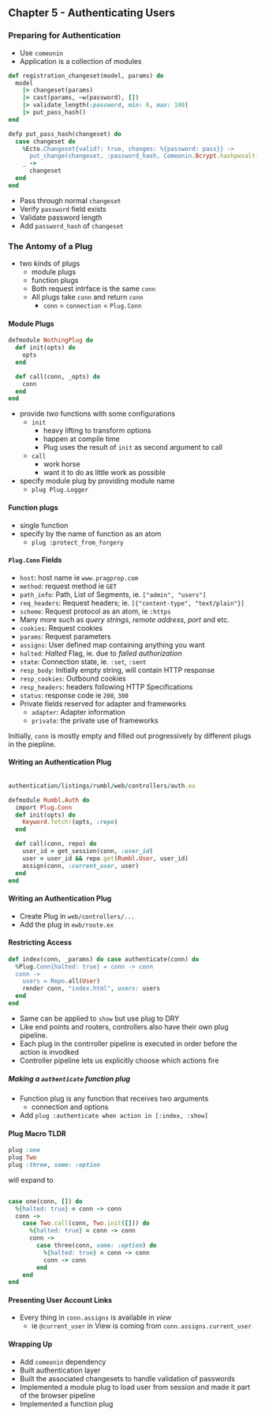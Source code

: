 ## Chapter 5 - Authenticating Users

### Preparing for Authentication

* Use `comeonin`
* Application is a collection of modules

```ruby
def registration_changeset(model, params) do
  model    |> changeset(params)    |> cast(params, ~w(password), [])    |> validate_length(:password, min: 6, max: 100)
    |> put_pass_hash()end

defp put_pass_hash(changeset) do
  case changeset do    %Ecto.Changeset{valid?: true, changes: %{password: pass}} ->
      put_change(changeset, :password_hash, Comeonin.Bcrypt.hashpwsalt(pass))    _ ->      changeset  end
end
```
* Pass through normal `changeset`
* Verify `password` field exists
* Validate password length
* Add `password_hash` of `changeset`

### The Antomy of a Plug

* two kinds of plugs
    * module plugs
    * function plugs
    * Both request intrface is the same `conn`
    * All plugs take `conn` and return `conn`
        *   `conn` = `connection` = `Plug.Conn`

#### Module Plugs

```ruby
defmodule NothingPlug do
  def init(opts) do    opts  end  def call(conn, _opts) do
    conn  end
end
```

* provide *two* functions with some configurations
    * `init`
        * heavy lifting to transform options
        * happen at compile time
        * Plug uses the result of `init` as second argument to call
    * `call`
        * work horse
        * want it to do as little work as possible
* specify module plug by providing module name
    * `plug Plug.Logger`

#### Function plugs

* single function
* specify by the name of function as an atom
    * `plug :protect_from_forgery`

#### `Plug.Conn` Fields

* `host`: host name ie `www.pragprop.com`
* `method`: request method ie `GET`
* `path_info`: Path, List of Segments, ie. `["admin", "users"]`
* `req_headers`: Request headers; ie. `[{"content-type", "text/plain"}]`
* `scheme`: Request protocol as an atom, ie `:https`
* Many more such as *query strings*, *remote address*, *port* and etc.
* `cookies`: Request cookies
* `params`: Request parameters
* `assigns`: User defined map containing anything you want
* `halted`: *Halted* Flag, ie. due to *failed authorization*
* `state`: Connection state, ie. `:set`, `:sent`
* `resp_body`: Initially empty string, will contain HTTP response
* `resp_cookies`: Outbound cookies
* `resp_headers`: headers following HTTP Specifications
* `status`: response code ie `200`, `300`
* Private fields reserved for adapter and frameworks
    * `adapter`: Adapter information
    * `private`: the private use of frameworks

Initially, `conn` is mostly empty and filled out progressively by different plugs in the piepline. 

#### Writing an Authentication Plug

```ruby
authentication/listings/rumbl/web/controllers/auth.exdefmodule Rumbl.Auth do
  import Plug.Conn  def init(opts) do
    Keyword.fetch!(opts, :repo)  end  def call(conn, repo) do    user_id = get_session(conn, :user_id)    user = user_id && repo.get(Rumbl.User, user_id)
    assign(conn, :current_user, user)  end
end
```

#### Writing an Authentication Plug

* Create Plug in `web/controllers/...`
* Add the plug in `ewb/route.ex`

#### Restricting Access


```ruby
def index(conn, _params) do case authenticate(conn) do  %Plug.Conn{halted: true} = conn -> conn  conn ->    users = Repo.all(User)    render conn, "index.html", users: users  end
end
```

* Same can be applied to `show` but use plug to DRY
* Like end points and routers, controllers also have their own plug pipeline.
* Each plug in the contrroller pipeline is executed in order before the action is invodked
* Controller pipeline lets us explicitly choose which actions fire

##### Making a `authenticate` function plug
* Function plug is any function that receives two arguments
    * connection and options
* Add `plug :authenticate when action in [:index, :show]`

#### Plug Macro TLDR

```ruby
plug :oneplug Twoplug :three, some: :option
```
will expand to

```ruby

case one(conn, []) do  %{halted: true} = conn -> conn
  conn ->    case Two.call(conn, Two.init([])) do 
      %{halted: true} = conn -> conn
      conn ->        case three(conn, some: :option) do
          %{halted: true} = conn -> conn
          conn -> conn        end
    endend

```

#### Presenting User Account Links

* Every thing in `conn.assigns` is available in *view*
    * ie `@current_user` in View is coming from `conn.assigns.current_user`

    
#### Wrapping Up

* Add `comeonin` dependency
* Built authentication layer
* Built the associated changesets to handle validation of passwords
* Implemented a module plug to load user from session and made it part of the browser pipeline
* Implemented a function plug
